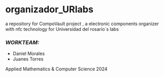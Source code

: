 # organizador_URlabs

a repository for CompoVault project , a electronic components organizer with nfc technology for Universidad del rosario´s labs

### _WORKTEAM:_

- Daniel Morales
- Juanes Torres

Applied Mathematics & Computer Science 2024
